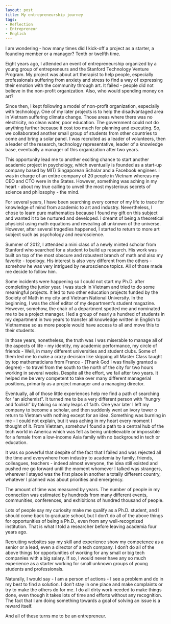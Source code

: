 ```yaml
---
layout: post
title: My entrepreneurship journey
tags:
- Reflection
- Entrepreneur
- English
---
```


I am wondering - how many times did I kick-off a project as a starter, a founding member or a manager? Tenth or twelfth time.

Eight years ago, I attended an event of entrepreneurship organized by a young group of entrepreneurs and the Stanford Technology Venture Program. My project was about art therapist to help people, especially professionals suffering from anxiety and stress to find a way of expressing their emotion with the community through art. It failed - people did not believe in the non-profit organization. Also, who would spending money on art?

Since then, I kept following a model of non-profit organization, especially with technology. One of my later projects is to help the disadvantaged area in Vietnam suffering climate change. Those areas where there was no electricity, no clean water, poor education. The government could not do anything further because it cost too much for planning and executing. So, we collaborated another small group of students from other countries to come and bring a solar panel. I was recruited as a leader of volunteers, then a leader of the research, technology representative, leader of a knowledge base, eventually a manager of this organization after two years.

This opportunity lead me to another exciting chance to start another academic project in psychology, which eventually is founded as a start-up company based by MIT/ Singaporean Scholar and a Facebook engineer. I was in charge of an entire company of 20 people in Vietnam whereas my CEO and CTO were in the States. However, something was aching in my heart - about my true calling to unveil the most mysterious secrets of science and philosophy - the mind.

For several years, I have been searching every corner of my life to trace for knowledge of mind from academic to art and industry. Nevertheless, I chose to learn pure mathematics because I found my gift on this subject and wanted it to be nurtured and developed. I dreamt of being a theoretical physicist using math equations and revealing all unknown of the universe. However, after several tragedies happened, I started to return to more art subject such as psychology and neuroscience.

Summer of 2012, I attended a mini class of a newly minted scholar from Stanford who searched for a student to build up research. His work was built on top of the most obscure and robustest branch of math and also my favorite - topology. His interest is also very different from the others - somehow he was very intrigued by neuroscience topics. All of those made me decide to follow him.

Some incidents were happening so I could not start my Ph.D. after completing the junior year. I was stuck in Vietnam and tried to do some meaningful projects. It led to two other education projects funded by the Society of Math in my city and Vietnam National University. In the beginning, I was the chief editor of my department’s student magazine. However, somehow, the chair of a department spotted me and nominated me to be a project manager. I led a group of nearly a hundred of students in my department in two years to transfer all knowledge written in English to Vietnamese so as more people would have access to all and move this to their students.

In those years, nonetheless, the truth was I was miserable to manage all of the aspects of life - my identity, my academic performance, my circle of friends - Well, in many different universities and student clubs. Some of them led me to make a crazy decision like skipping all Master Class taught by top mathematicians from France - (Thank God I was finally granted a degree) - to travel from the south to the north of the city for two hours working in several weeks. Despite all the effort, we fail after two years. It helped me be very competent to take over many different managerial positions, primarily as a project manager and a managing director.

Eventually, all of those little experiences help me find a path of searching for "an alchemist". It turned me to be a very different person with “hungry and foolish” by taking so many leaps of faith. One year later I left my company to become a scholar, and then suddenly went an ivory tower o return to Vietnam with nothing except for an idea. Something was burning in me - I could not explain, but it was aching in my heart every moment I thought of it. From Vietnam, somehow I found a path to a central hub of the tech world in America which was felt as being unbelievable or impossible for a female from a low-income Asia family with no background in tech or education.

It was so powerful that despite of the fact that I failed and was rejected all the time and everywhere from industry to academia by family, friends, colleagues, teachers - indeed almost everyone, the idea still existed and pushed me go forward until the moment whomever I talked was strangers, wherever I stayed was the first place in another a totally different country, whatever I planned was about priorities and emergency.

The amount of time was measured by years. The number of people in my connection was estimated by hundreds from many different events, communities, conferences, and exhibitions of hundred thousand of people.

Lots of people say my curiosity make me qualify as a Ph.D. student, and I should come back to graduate school, but I don’t do all of the above things for opportunities of being a Ph.D., even from any well-recognized institution. That is what I told a researcher before leaving academia four years ago.

Recruiting websites say my skill and experience show my competence as a senior or a lead, even a director of a tech company.  I don’t do all of the above things for opportunities of working for any small or big tech companies with a big salary. If so, I would never have any so much experience as a starter working for small unknown groups of young students and professionals.

Naturally, I would say - I am a person of actions - I see a problem and do in my best to find a solution. I don’t stay in one place and make complaints or try to make the others do for me. I do all dirty work needed to make things done, even though it takes lots of time and efforts without any recognition. The fact that I am doing something towards a goal of solving an issue is a reward itself.

And all of these turns me to be an entrepreneur.
